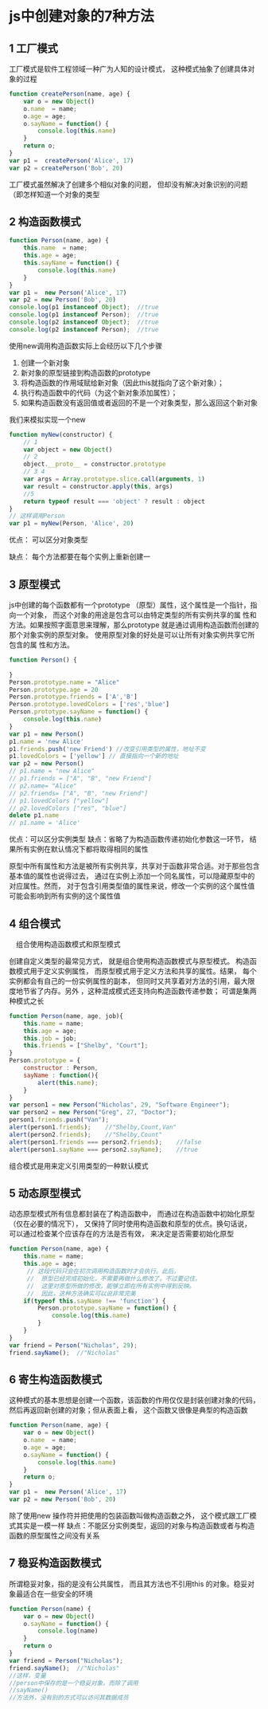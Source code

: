 # js中创建对象的7种方法
## 1 工厂模式
工厂模式是软件工程领域一种广为人知的设计模式，
这种模式抽象了创建具体对象的过程
```javascript
function createPerson(name, age) {
    var o = new Object()
    o.name  = name;
    o.age = age;
    o.sayName = function() {
        console.log(this.name)
    }
    return o;
}
var p1 =  createPerson('Alice', 17)
var p2 = createPerson('Bob', 20)
```
工厂模式虽然解决了创建多个相似对象的问题，
但却没有解决对象识别的问题（即怎样知道一个对象的类型
## 2 构造函数模式
```javascript
function Person(name, age) {
    this.name  = name;
    this.age = age;
    this.sayName = function() {
        console.log(this.name)
    }
}
var p1 =  new Person('Alice', 17)
var p2 = new Person('Bob', 20)
console.log(p1 instanceof Object);  //true
console.log(p1 instanceof Person);  //true
console.log(p2 instanceof Object);  //true
console.log(p2 instanceof Person);  //true
```
使用new调用构造函数实际上会经历以下几个步骤
   1. 创建一个新对象  
   2. 新对象的原型链接到构造函数的prototype
   3. 将构造函数的作用域赋给新对象（因此this就指向了这个新对象）；  
   4. 执行构造函数中的代码（为这个新对象添加属性）；  
   5. 如果构造函数没有返回值或者返回的不是一个对象类型，那么返回这个新对象

我们来模拟实现一个new

```javascript
function myNew(constructor) {
    // 1
    var object = new Object() 
    // 2
    object.__proto__ = constructor.prototype 
    // 3 4
    var args = Array.prototype.slice.call(arguments, 1)
    var result = constructor.apply(this, args) 
    //5
    return typeof result === 'object' ? result : object 
}
// 这样调用Person
var p1 = myNew(Person, 'Alice', 20)
```
优点： 可以区分对象类型

缺点： 每个方法都要在每个实例上重新创建一
## 3 原型模式
js中创建的每个函数都有一个prototype
（原型）属性，这个属性是一个指针，指向一个对象，
而这个对象的用途是包含可以由特定类型的所有实例共享的属
性和方法。如果按照字面意思来理解，那么prototype
就是通过调用构造函数而创建的那个对象实例的原型对象。
使用原型对象的好处是可以让所有对象实例共享它所包含的属
性和方法。
```javascript
function Person() {
    
}
Person.prototype.name = "Alice"
Person.prototype.age = 20
Person.prototype.friends = ['A','B']
Person.prototype.lovedColors = ['res','blue']
Person.prototype.sayName = function() {
    console.log(this.name)
}
var p1 = new Person()
p1.name = 'new Alice'
p1.friends.push('new Friend') //改变引用类型的属性，地址不变
p1.lovedColors = ['yellow'] // 直接指向一个新的地址
var p2 = new Person()
// p1.name = "new Alice"
// p1.friends = ["A", "B", "new Friend"]
// p2.name= "Alice"
// p2.friends= ["A", "B", "new Friend"]
// p1.lovedColors ["yellow"]
// p2.lovedColors ["res", "blue"]
delete p1.name
// p1.name = 'Alice'
```
优点：可以区分实例类型
缺点：省略了为构造函数传递初始化参数这一环节，
结果所有实例在默认情况下都将取得相同的属性

原型中所有属性和方法是被所有实例共享，共享对于函数非常合适。对于那些包含基本值的属性也说得过去，
通过在实例上添加一个同名属性，可以隐藏原型中的对应属性。然而，
对于包含引用类型值的属性来说，修改一个实例的这个属性值可能会影响到所有实例的这个属性值
## 4 组合模式
　组合使用构造函数模式和原型模式

创建自定义类型的最常见方式，
就是组合使用构造函数模式与原型模式。
构造函数模式用于定义实例属性，
而原型模式用于定义方法和共享的属性。结果，
每个实例都会有自己的一份实例属性的副本，
但同时又共享着对方法的引用，最大限度地节省了内存。另外
，这种混成模式还支持向构造函数传递参数；
可谓是集两种模式之长
```javascript
function Person(name, age, job){
    this.name = name;
    this.age = age;
    this.job = job;
    this.friends = ["Shelby", "Court"];
}
Person.prototype = {
    constructor : Person,
    sayName : function(){
        alert(this.name);
    }
}
var person1 = new Person("Nicholas", 29, "Software Engineer");
var person2 = new Person("Greg", 27, "Doctor");
person1.friends.push("Van");
alert(person1.friends);    //"Shelby,Count,Van"
alert(person2.friends);    //"Shelby,Count"
alert(person1.friends === person2.friends);    //false
alert(person1.sayName === person2.sayName);    //true
```
组合模式是用来定义引用类型的一种默认模式
## 5 动态原型模式
动态原型模式所有信息都封装在了构造函数中，
而通过在构造函数中初始化原型（仅在必要的情况下），
又保持了同时使用构造函数和原型的优点。换句话说，
可以通过检查某个应该存在的方法是否有效，
来决定是否需要初始化原型
```javascript
function Person(name, age) {
    this.name = name;
    this.age = age;
     // 这段代码只会在初次调用构造函数时才会执行。此后，
     //  原型已经完成初始化，不需要再做什么修改了。不过要记住，
     //  这里对原型所做的修改，能够立即在所有实例中得到反映。
     //  因此，这种方法确实可以说非常完美
    if(typeof this.sayName !== 'function') {
        Person.prototype.sayName = function() {
            console.log(this.name)
        }
    }
}
var friend = Person("Nicholas", 29);
friend.sayName();  //"Nicholas"
```
## 6 寄生构造函数模式
这种模式的基本思想是创建一个函数，该函数的作用仅仅是封装创建对象的代码，
然后再返回新创建的对象；但从表面上看，
这个函数又很像是典型的构造函数
```javascript
function Person(name, age) {
    var o = new Object()
    o.name  = name;
    o.age = age;
    o.sayName = function() {
        console.log(this.name)
    }
    return o;
}
var p1 =  new Person('Alice', 17)
var p2 = new Person('Bob', 20)
```
除了使用new
操作符并把使用的包装函数叫做构造函数之外，
这个模式跟工厂模式其实是一模一样
缺点：不能区分实例类型，返回的对象与构造函数或者与构造函数的原型属性之间没有关系
## 7 稳妥构造函数模式
所谓稳妥对象，指的是没有公共属性，
而且其方法也不引用this
的对象。稳妥对象最适合在一些安全的环境
```javascript
function Person(name) {
    var o = new Object()
    o.sayName = function() {
        console.log(name)
    }
    return o
}
var friend = Person("Nicholas");
friend.sayName();  //"Nicholas"
//这样，变量
//person中保存的是一个稳妥对象，而除了调用
//sayName()
//方法外，没有别的方式可以访问其数据成员
```
